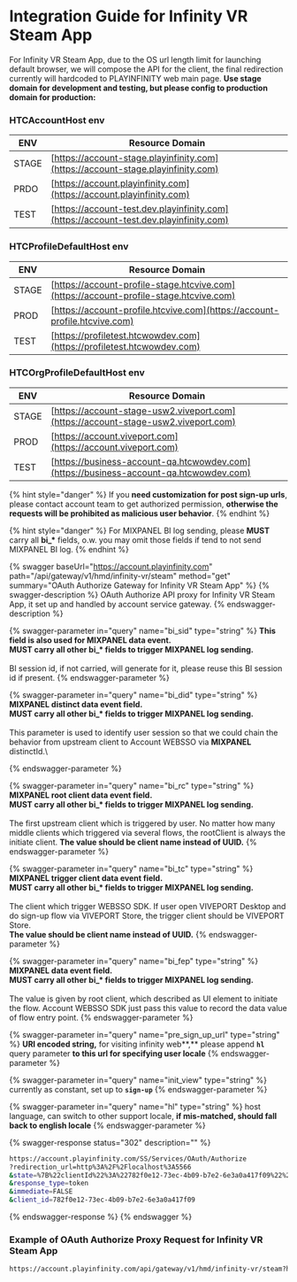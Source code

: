 # Integration Guide for Infinity VR Steam App

For Infinity VR Steam App, due to the OS url length limit for launching default browser, we will compose the API for the client, the final redirection currently will hardcoded to PLAYINFINITY web main page. **Use stage domain for development and testing, but please config to production domain for production:**

### HTCAccountHost env

| ENV   | Resource Domain                                                                         |
| ----- | --------------------------------------------------------------------------------------- |
| STAGE | [​https://account-stage.playinfinity.com](https://account-stage.playinfinity.com)       |
| PRDO  | [​https://account.playinfinity.com​](https://account.playinfinity.com)                  |
| TEST  | [​https://account-test.dev.playinfinity.com](https://account-test.dev.playinfinity.com) |

### HTCProfileDefaultHost env

| ENV   | Resource Domain                                                                        |
| ----- | -------------------------------------------------------------------------------------- |
| STAGE | [https://account-profile-stage.htcvive.com](https://account-profile-stage.htcvive.com) |
| PROD  | [https://account-profile.htcvive.com](https://account-profile.htcvive.com)             |
| TEST  | [https://profiletest.htcwowdev.com](https://profiletest.htcwowdev.com)                 |

### HTCOrgProfileDefaultHost env

| ENV   | Resource Domain                                                                        |
| ----- | -------------------------------------------------------------------------------------- |
| STAGE | [https://account-stage-usw2.viveport.com](https://account-stage-usw2.viveport.com)     |
| PROD  | [https://account.viveport.com](https://account.viveport.com)                           |
| TEST  | [https://business-account-qa.htcwowdev.com](https://business-account-qa.htcwowdev.com) |

{% hint style="danger" %}
If you **need customization for post sign-up urls**, please contact account team to get authorized permission, **otherwise the requests will be prohibited as malicious user behavior**.
{% endhint %}

{% hint style="danger" %}
For MIXPANEL BI log sending, please **MUST** carry all **bi\_\*** fields, o.w. you may omit those fields if tend to not send MIXPANEL BI log.
{% endhint %}

{% swagger baseUrl="https://account.playinfinity.com" path="/api/gateway/v1/hmd/infinity-vr/steam" method="get" summary="OAuth Authorize Gateway for Infinity VR Steam App" %}
{% swagger-description %}
OAuth Authorize API proxy for Infinity VR Steam App, it set up and handled by account service gateway.
{% endswagger-description %}

{% swagger-parameter in="query" name="bi_sid" type="string" %}
**This field is also used for MIXPANEL data event.**\
**MUST carry all other bi\_\* fields to trigger MIXPANEL log sending.**\
\
BI session id, if not carried, will generate for it, please reuse this BI session id if present.&#x20;
{% endswagger-parameter %}

{% swagger-parameter in="query" name="bi_did" type="string" %}
**MIXPANEL distinct data event field.**\
**MUST carry all other bi\_\* fields to trigger MIXPANEL log sending.**\
\
This parameter is used to identify user session so that we could chain the behavior from upstream client to Account WEBSSO via **MIXPANEL** distinctId.\

{% endswagger-parameter %}

{% swagger-parameter in="query" name="bi_rc" type="string" %}
**MIXPANEL root client data event field.** \
**MUST carry all other bi\_\* fields to trigger MIXPANEL log sending.**\
\
The first upstream client which is triggered by user. No matter how many middle clients which triggered via several flows, the rootClient is always the initiate client. **The value should be client name instead of UUID.**
{% endswagger-parameter %}

{% swagger-parameter in="query" name="bi_tc" type="string" %}
**MIXPANEL trigger client data event field.** \
**MUST carry all other bi\_\* fields to trigger MIXPANEL log sending.**\
\
The client which trigger WEBSSO SDK. If user open VIVEPORT Desktop and do sign-up flow via VIVEPORT Store, the trigger client should be VIVEPORT Store. \
**The value should be client name instead of UUID.**
{% endswagger-parameter %}

{% swagger-parameter in="query" name="bi_fep" type="string" %}
**MIXPANEL data event field.**\
**MUST carry all other bi\_\* fields to trigger MIXPANEL log sending.** \
\
The value is given by root client, which described as UI element to initiate the flow. Account WEBSSO SDK just pass this value to record the data value of flow entry point.
{% endswagger-parameter %}

{% swagger-parameter in="query" name="pre_sign_up_url" type="string" %}
**URI encoded string,** for visiting infinity web**,** please append **`hl`** query parameter **to this url for specifying user locale**
{% endswagger-parameter %}

{% swagger-parameter in="query" name="init_view" type="string" %}
currently as constant, set up to **`sign-up`**
{% endswagger-parameter %}

{% swagger-parameter in="query" name="hl" type="string" %}
host language, can switch to other support locale, **if mis-matched, should fall back to english locale**
{% endswagger-parameter %}

{% swagger-response status="302" description="" %}
```bash
https://account.playinfinity.com/SS/Services/OAuth/Authorize
?redirection_url=http%3A%2F%2Flocalhost%3A5566
&state=%7B%22clientId%22%3A%22782f0e12-73ec-4b09-b7e2-6e3a0a417f09%22%2C%22redirectionUrl%22%3A%22https%3A%2F%2Fviveport-web-mock-site.com%22%2C%22flow%22%3A%22infinity%22%2C%22initView%22%3A%22sign-up%22%2C%22viewToggles%22%3A%5B%22-sign-in%22%5D%2C%22requireAuthCode%22%3Afalse%2C%22preSignUpUrl%22%3A%22https%3A%2F%2Fid-dev-websso.htcwowdev.com%2F19%2Fdev.html%22%7D
&response_type=token
&immediate=FALSE
&client_id=782f0e12-73ec-4b09-b7e2-6e3a0a417f09
```
{% endswagger-response %}
{% endswagger %}

### Example of OAuth Authorize Proxy Request for Infinity VR Steam App

```bash
https://account.playinfinity.com/api/gateway/v1/hmd/infinity-vr/steam?hl=zh-TW&init_view=sign-up&pre_sign_up_url=https%3A%2F%2Fwww.playinfinity.com%2Fstore%2Fsetup%2Fmyredeem%3Fhl%3Dzh-TW
```
